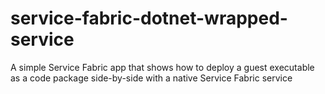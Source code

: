 # service-fabric-dotnet-wrapped-service
A simple Service Fabric app that shows how to deploy a guest executable as a code package side-by-side with a native Service Fabric service
